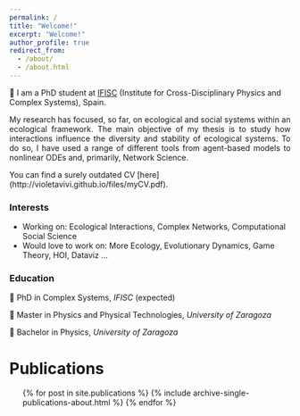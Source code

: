 ```yaml
---
permalink: /
title: "Welcome!"
excerpt: "Welcome!"
author_profile: true
redirect_from: 
  - /about/
  - /about.html
---
```


:wave: I am a PhD student at [IFISC](https://ifisc.uib-csic.es/en/) (Institute for Cross-Disciplinary Physics and Complex Systems), Spain.
<p style="text-align: justify"> 
My research has focused, so far, on ecological and social systems within an ecological framework. The main objective of my thesis is to study how interactions influence the diversity and stability of ecological systems. To do so, I have used a range of different tools from agent-based models to nonlinear ODEs and, primarily, Network Science. 
 </p> 
You can find a surely outdated CV [here](http://violetavivi.github.io/files/myCV.pdf).

### Interests
- Working on: Ecological Interactions, Complex Networks, Computational Social Science
- Would love to work on: More Ecology, Evolutionary Dynamics, Game Theory, HOI, Dataviz ...

### Education
:hatched_chick: PhD in Complex Systems, _IFISC_  (expected)
      
:hatching_chick: Master in Physics and Physical Technologies, _University of Zaragoza_
      
:egg: Bachelor in Physics, _University of Zaragoza_


Publications
======
  <ul>{% for post in site.publications %}
    {% include archive-single-publications-about.html %}
  {% endfor %}</ul>
  
